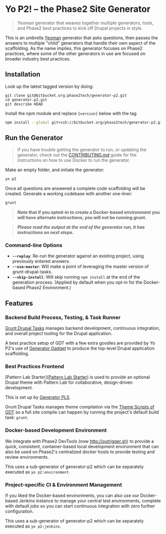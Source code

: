 # Yo P2! – the Phase2 Site Generator

> Yeoman generator that weaves together multiple generators, tools, and Phase2
best practices to kick off Drupal projects in style.

This is an umbrella [Yeoman](http://yeoman.io/) generator that asks questions,
then passes the answers to multiple "child" generators that handle their own
aspect of the scaffolding. As the name implies, this generator focuses on Phase2
practices, where some of the other generators in use are focused on broader industry
best practices.

## Installation


Look up the latest tagged version by doing:
```
git clone git@bitbucket.org:phase2tech/generator-p2.git
cd generator-p2.git
git describe HEAD 
```

Install the npm module and replace `{version}` below with the tag
```bash
npm install --global git+ssh://bitbucket.org/phase2tech/generator-p2.git#{version}
```

## Run the Generator

> If you have trouble getting the generator to run, or updating the generator,
check out the [CONTRIBUTING.md](./CONTRIBUTING.md) guide for the instructions on
how to use Docker to run the generator.

Make an empty folder, and initiate the generator:

```bash
yo p2
```

Once all questions are answered a complete code scaffolding will be created.
Generate a working codebase with another one-liner:

```bash
grunt
```

> **Note that if you opted-in to create a Docker-based environment you will have
alternate instructions, you will not be running grunt.**

> ***Please read the output at the end of the generator run, it has instructions
on next steps.***

### Command-line Options

* **`--replay`**: Re-run the generator against an existing project, using previously
entered answers.
* **`--use-master`**: Will make a point of leveraging the master version of
grunt-drupal-tasks.
* **`--skip-install`**: Will skip running `npm install` at the end of the
generation process. (Applied by default when you opt-in for the
Docker-based Phase2 Environment.)

## Features

### Backend Build Process, Testing, & Task Runner

[Grunt Drupal Tasks](https://github.com/phase2/grunt-drupal-tasks) manages backend
development, continuous integration, and overall project tooling for the Drupal
application.

A best practice setup of GDT with a few extra goodies are provided by Yo P2's
use of [Generator Gadget](https://github.com/phase2/generator-gadget) to produce
the top-level Drupal application scaffolding.

### Best Practices Frontend

[Pattern Lab Starter]([Pattern Lab Starter](http://git.io/p2pls)) is used to
provide an optional Drupal theme with Pattern Lab for collaborative,
design-driven development.

This is set up by [Generator PLS](https://github.com/phase2/generator-pattern-lab-starter).

Grunt Drupal Tasks manages theme compilation via the [Theme Scripts of GDT](https://phase2.github.io/grunt-drupal-tasks/30_FRONTEND/)
so a full site compile can happen by running the project's default build task: `grunt`.

### Docker-based Development Environment

We integrate with Phase2 DevTools (now http://outrigger.sh) to provide a quick,
consistent, container-based local development environment that can also be used
on Phase2's centralized docker hosts to provide testing and review environments.

This uses a sub-generator of generator-p2 which can be separately executed as
`yo p2:environment`.

### Project-specific CI & Environment Management

If you liked the Docker-based environments, you can also use our Docker-based
Jenkins instance to manage your central test environments, complete with default
jobs so you can start continuous integration with zero further configuration.

This uses a sub-generator of generator-p2 which can be separately executed as
`yo p2:jenkins`.